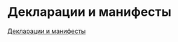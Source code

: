 # Декларации и манифесты

[Декларации и манифесты](Декларации%20и%20манифесты/Стиль%20оформления%20деклараций%20и%20манифестов)
